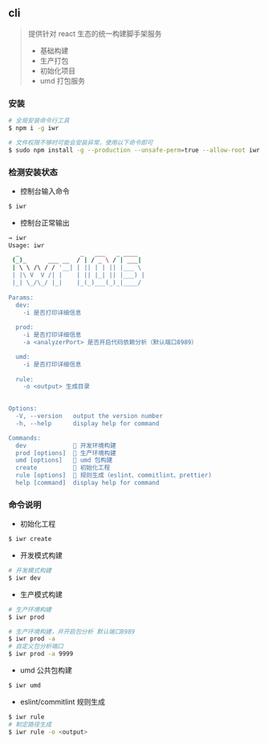 ## cli

>
> 提供针对 react 生态的统一构建脚手架服务
> - 基础构建
> - 生产打包
> - 初始化项目
> - umd 打包服务
> 

### 安装

```bash
# 全局安装命令行工具
$ npm i -g iwr

# 文件权限不够时可能会安装异常，使用以下命令即可
$ sudo npm install -g --production --unsafe-perm=true --allow-root iwr
```

### 检测安装状态

- 控制台输入命令

```bash
$ iwr
```

- 控制台正常输出

```bash
→ iwr                                                                                                    [721a6b4]
Usage: iwr
  _                 _   ___   _ ____  
 (_)_      ___ __  / | / _ \ / | ___| 
 | \ \ /\ / / '__| | || | | || |___ \ 
 | |\ V  V /| |    | || |_| || |___) |
 |_| \_/\_/ |_|    |_(_)___(_)_|____/ 
                                      
Params:
  dev:
    -i 是否打印详细信息
  
  prod: 
    -i 是否打印详细信息
    -a <analyzerPort> 是否开启代码依赖分析（默认端口8989）

  umd:
    -i 是否打印详细信息
    
  rule:
    -o <output> 生成目录
    

Options:
  -V, --version   output the version number
  -h, --help      display help for command

Commands:
  dev             🍊 开发环境构建
  prod [options]  🍌 生产环境构建
  umd [options]   🍎 umd 包构建
  create          🍉 初始化工程
  rule [options]  🌰 规则生成（eslint、commitlint、prettier)
  help [command]  display help for command
```

### 命令说明

- 初始化工程

```bash
$ iwr create
```

- 开发模式构建

```bash
# 开发模式构建
$ iwr dev
```

- 生产模式构建

```bash
# 生产环境构建
$ iwr prod

# 生产环境构建，并开启包分析 默认端口8989
$ iwr prod -a
# 自定义包分析端口
$ iwr prod -a 9999
```

- umd 公共包构建

```bash
$ iwr umd
```


- eslint/commitlint 规则生成

```bash
$ iwr rule
# 制定路径生成
$ iwr rule -o <output>
```
